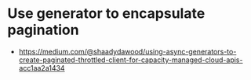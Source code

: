 # Use generator to encapsulate pagination

* https://medium.com/@shaadydawood/using-async-generators-to-create-paginated-throttled-client-for-capacity-managed-cloud-apis-acc1aa2a1434
